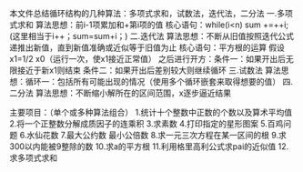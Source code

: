 本文件总结循环结构的几种算法：多项式求和，试数法，迭代法，二分法
一.多项式求和
算法思想：前i-1项累加和+第i项的值
核心语句：while(i<n)
sum +=++i;(这里相当于i++；sum=sum+i；)
二.迭代法
算法思想：不断从旧值按照迭代公式递推出新值，直到新值准确或近似等于旧值为止
核心语句：平方根的运算
假设x1=1/2 x0（运行一次，使x1接近正常值）
之后进行开方：条件一：如果开出后无限接近于新x1则结束
条件二：如果开出后差别较大则继续循环
三.试数法
算法思想：循环一：包括所有可能出现的情况（使用多个循环嵌套来取得想要的值）
四.二分法
算法思想：不断缩小解所在的区间范围，x逐步逼近结果

主要项目：（单个或多种算法组合）
1.统计十个整数中正数的个数以及算术平均值
2.将一个正整数分解成质因子的连乘积
3.求素数
4.打印指定的星形图案
5.百鸡问题
6.水仙花数
7.最大公约数 最小公倍数
8.求一元三次方程在某一区间的根
9.求300以内能被9整除的数
10.求a的平方根
11.利用格里高利公式求pai的近似值
12.求多项式求和

